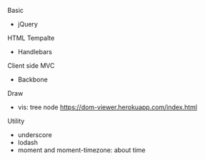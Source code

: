 Basic
- jQuery

HTML Tempalte
- Handlebars 

Client side MVC
- Backbone 

Draw
- vis: tree node https://dom-viewer.herokuapp.com/index.html

Utility
- underscore
- lodash
- moment and moment-timezone: about time 


